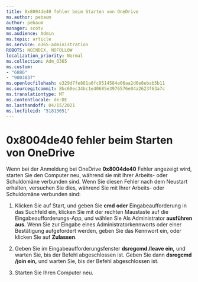 ```yaml
---
title: 0x8004de40 fehler beim Starten von OneDrive
ms.author: pebaum
author: pebaum
manager: scotv
ms.audience: Admin
ms.topic: article
ms.service: o365-administration
ROBOTS: NOINDEX, NOFOLLOW
localization_priority: Normal
ms.collection: Adm_O365
ms.custom:
- "6886"
- "9003837"
ms.openlocfilehash: e329d7fe881a0fc9514584e06aa2d6e8ebab5b11
ms.sourcegitcommit: 8bc60ec34bc1e40685e3976576e04a2623f63a7c
ms.translationtype: MT
ms.contentlocale: de-DE
ms.lasthandoff: 04/15/2021
ms.locfileid: "51813651"
---
```

# <a name="0x8004de40-error-when-launching-onedrive"></a>0x8004de40 fehler beim Starten von OneDrive

Wenn bei der Anmeldung bei OneDrive **0x8004de40** Fehler angezeigt wird, starten Sie den Computer neu, während sie mit Ihrer Arbeits- oder Schuldomäne verbunden sind. Wenn Sie diesen Fehler nach dem Neustart erhalten, versuchen Sie dies, während Sie mit Ihrer Arbeits- oder Schuldomäne verbunden sind:

1. Klicken Sie auf Start, und geben Sie **cmd** **oder** Eingabeaufforderung in das Suchfeld ein, klicken Sie mit der rechten Maustaste auf die Eingabeaufforderungs-App, und wählen Sie Als Administrator **ausführen aus.** Wenn Sie zur Eingabe eines Administratorkennworts oder einer Bestätigung aufgefordert werden, geben Sie das Kennwort ein, oder klicken Sie auf **Zulassen**.  

2. Geben Sie im Eingabeaufforderungsfenster **dsregcmd /leave ein,**  und warten Sie, bis der Befehl abgeschlossen ist. Geben Sie dann **dsregcmd /join ein,** und warten Sie, bis der Befehl abgeschlossen ist.
3. Starten Sie Ihren Computer neu.
